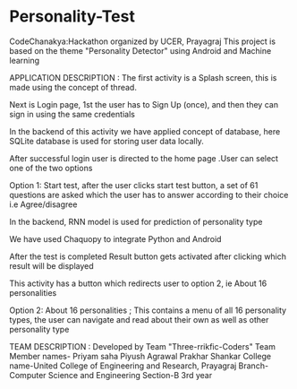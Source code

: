 # Personality-Test
CodeChanakya:Hackathon organized by UCER, Prayagraj
This project is based on the theme "Personality Detector" using Android and Machine learning

APPLICATION DESCRIPTION :
The first activity is a Splash screen, this is made using the concept of thread.

Next is Login page, 1st the user has to Sign Up (once), and then they can sign in using the same credentials

In the backend of this activity we have applied concept of database, here SQLite database is used for storing user data locally. 

After successful login user is directed to the home page .User can select one of the two options

Option 1: Start test, after the user clicks start test button, a set of 61 questions are asked which the user has to answer according to their choice i.e Agree/disagree

In the backend, RNN model is used for prediction of personality type

We have used Chaquopy to integrate Python and Android

After the test is completed Result button gets activated after clicking which result will be displayed

This activity has a button which redirects user to option 2, ie About 16 personalities

Option 2: About 16 personalities ; This contains a menu of all 16 personality types, the user can navigate and read about  their own as well as other personality type

TEAM DESCRIPTION :
Developed by Team "Three-rrikfic-Coders"
Team Member names-
Priyam saha
Piyush Agrawal
Prakhar Shankar
College name-United College of Engineering and Research, Prayagraj
Branch-Computer Science and Engineering
Section-B 3rd year
